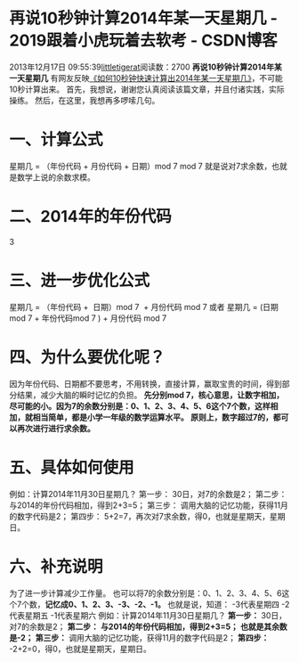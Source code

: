 # 再说10秒钟计算2014年某一天星期几 - 2019跟着小虎玩着去软考 - CSDN博客
2013年12月17日 09:55:39[littletigerat](https://me.csdn.net/littletigerat)阅读数：2700
**再说10秒钟计算2014年某一天星期几**
有网友反映[《如何10秒钟快速计算出2014年某一天星期几》](http://blog.csdn.net/littletigerat/article/details/17317585)，不可能10秒计算出来。
首先，我想说，谢谢您认真阅读该篇文章，并且付诸实践，实际操练。
然后，在这里，我想再多啰嗦几句。
# 一、计算公式
星期几 = （年份代码 + 月份代码 + 日期）mod 7
mod 7 就是说对7求余数，也就是数学上说的余数求模。
# 二、2014年的年份代码
3
# 三、进一步优化公式
星期几 = （年份代码 +  日期）mod 7  + 月份代码 mod 7
或者
星期几 = (日期mod 7 + 年份代码mod 7 ) + 月份代码 mod 7
# 四、为什么要优化呢？
因为年份代码、日期都不要思考，不用转换，直接计算，赢取宝贵的时间，得到部分结果，减少大脑的瞬时记忆的负担。
**先分别mod 7，核心意思，让数字相加，尽可能的小。因为7的余数分别是：0、1、2、3、4、5、6这个7个数，这样相加，就相当简单，都是小学一年级的数学运算水平。**
**原则上，数字超过7的，都可以再次进行进行求余数。**
# 五、具体如何使用
例如：计算2014年11月30日星期几？
第一步：
30日，对7的余数是2；
第二步：
与2014的年份代码相加，得到2+3=5；
第三步：
调用大脑的记忆功能，获得11月的数字代码是2；
第四步：
5+2=7，再次对7求余数，得0，也就是星期天，星期日。
# 六、补充说明
为了进一步计算减少工作量。
也可以将7的余数分别是：0、1、2、3、4、5、6这个7个数，**记忆成0、1、2、3、-3、-2、-1。**
也就是说，知道：
-3代表星期四
-2代表星期五
-1代表星期六
例如：计算2014年11月30日星期几？
**第一步：**
30日，对7的余数是2；
**第二步：**
**与2014的年份代码相加，得到2+3=5；**
**也就是其余数是-2；**
**第三步：**
调用大脑的记忆功能，获得11月的数字代码是2；
**第四步：**
-2+2=0，得0，也就是星期天，星期日。
